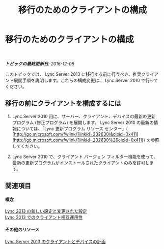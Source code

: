 ﻿---
title: 移行のためのクライアントの構成
TOCTitle: 移行のためのクライアントの構成
ms:assetid: ca796a3d-9705-43a5-a6c4-09da9923b5cc
ms:mtpsurl: https://technet.microsoft.com/ja-jp/library/JJ205263(v=OCS.15)
ms:contentKeyID: 48273576
ms.date: 12/10/2016
mtps_version: v=OCS.15
ms.translationtype: HT
---

# 移行のためのクライアントの構成

 

_**トピックの最終更新日:** 2016-12-08_

このトピックでは、 Lync Server 2013 に移行する前に行うべき、推奨クライアント展開手順を説明します。これらの構成変更は、 Lync Server 2010 で行ってください。

## 移行の前にクライアントを構成するには

1.  Lync Server 2010 用に、サーバー、クライアント、デバイスの最新の更新プログラム (修正プログラム) を展開します。 Lync Server 2010 の最新の情報については、「Lync 更新プログラム リソース センター」( [http://go.microsoft.com/fwlink/?linkid=232630\&clcid=0x411](http://go.microsoft.com/fwlink/?linkid=232630%26clcid=0x411)) を参照してください。

2.  Lync Server 2010 で、クライアント バージョン フィルター機能を使って、最新の更新プログラムがインストールされたクライアントのみを許可します。

## 関連項目

#### 概念

[Lync 2013 の新しい設定と変更された設定](lync-server-2013-new-and-changed-settings-for-lync-2013.md)  
[Lync 2013 でのクライアント相互運用性](lync-server-2013-client-interoperability-in-lync-2013.md)  

#### その他のリソース

[Lync Server 2013 のクライアントとデバイスの計画](lync-server-2013-planning-for-clients-and-devices.md)


